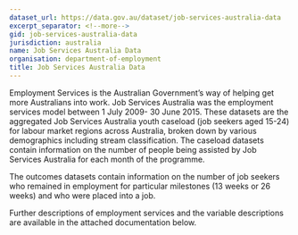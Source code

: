 ```yaml
---
dataset_url: https://data.gov.au/dataset/job-services-australia-data
excerpt_separator: <!--more-->
gid: job-services-australia-data
jurisdiction: australia
name: Job Services Australia Data
organisation: department-of-employment
title: Job Services Australia Data
---
```


Employment Services is the Australian Government’s way of helping get more Australians into work. Job Services Australia was the employment services model between 1 July 2009- 30 June 2015.  These datasets are the aggregated Job Services Australia youth caseload (job seekers aged 15-24) for labour market regions across Australia, broken down by various demographics including stream classification. The caseload datasets contain information on the number of people being assisted by Job Services Australia for each month of the programme.

<!--more-->

The outcomes datasets contain information on the number of job seekers who remained in employment for particular milestones (13 weeks or 26 weeks) and who were placed into a job.

Further descriptions of employment services and the variable descriptions are available in the attached documentation below.